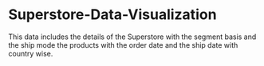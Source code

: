 # Superstore-Data-Visualization
This data includes the details of the Superstore with the segment basis and the ship mode the products with the order date and the ship date with country wise.
